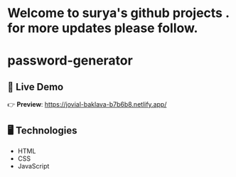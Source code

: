 

# Welcome to surya's github projects . for more updates please follow.



# password-generator



## 🔴 Live Demo

👉 **Preview**: https://jovial-baklava-b7b6b8.netlify.app/

## 🖥️ Technologies

- HTML
- CSS
- JavaScript


